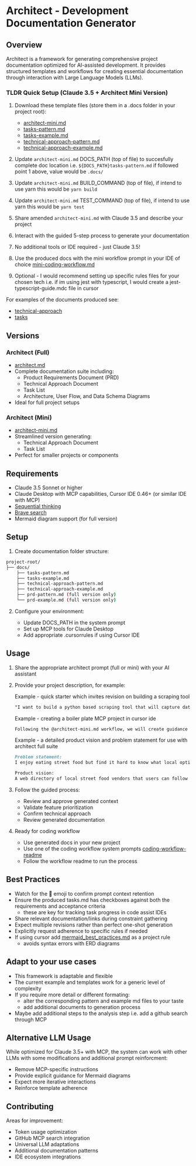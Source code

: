 # Architect - Development Documentation Generator

## Overview

Architect is a framework for generating comprehensive project documentation optimized for AI-assisted development. It provides structured templates and workflows for creating essential documentation through interaction with Large Language Models (LLMs).

### TLDR Quick Setup (Claude 3.5 + Architect Mini Version)

1. Download these template files (store them in a .docs folder in your project root):

   - [architect-mini.md](architect-mini.md)
   - [tasks-pattern.md](tasks-pattern.md)
   - [tasks-example.md](tasks-example.md)
   - [technical-approach-pattern.md](technical-approach-pattern.md)
   - [technical-approach-example.md](technical-approach-example.md)

2. Update `architect-mini.md` DOCS_PATH (top of file) to succesfully complete doc location i.e. `${DOCS_PATH}tasks-pattern.md` if followed point 1 above, value would be `.docs/`
3. Update `architect-mini.md` BUILD_COMMAND (top of file), if intend to use yarn this would be `yarn build`
4. Update `architect-mini.md` TEST_COMMAND (top of file), if intend to use yarn this would be `yarn test`
5. Share amended `architect-mini.md` with Claude 3.5 and describe your project
6. Interact with the guided 5-step process to generate your documentation
7. No additional tools or IDE required - just Claude 3.5!
8. Use the produced docs with the mini workflow prompt in your IDE of choice [mini-coding-workflow.md](coding-workflow/mini-coding-workflow.md)
9. Optional - I would recommend setting up specific rules files for your chosen tech i.e. if im using jest with typescript, I would create a jest-typescript-guide.mdc file in cursor

For examples of the documents produced see:

- [technical-approach](technical-approach-example.md)
- [tasks](tasks-example.md)

## Versions

### Architect (Full)

- [architect.md](architect.md)
- Complete documentation suite including:
  - Product Requirements Document (PRD)
  - Technical Approach Document
  - Task List
  - Architecture, User Flow, and Data Schema Diagrams
- Ideal for full project setups

### Architect (Mini)

- [architect-mini.md](architect-mini.md)
- Streamlined version generating:
  - Technical Approach Document
  - Task List
- Perfect for smaller projects or components

## Requirements

- Claude 3.5 Sonnet or higher
- Claude Desktop with MCP capabilities, Cursor IDE 0.46+ (or similar IDE with MCP)
- [Sequential thinking](https://github.com/arben-adm/mcp-sequential-thinking)
- [Brave search](https://github.com/arben-adm/brave-mcp-search)
- Mermaid diagram support (for full version)

## Setup

1. Create documentation folder structure:

```bash
project-root/
├── docs/
    ├── tasks-pattern.md
    ├── tasks-example.md
    ├── technical-approach-pattern.md
    ├── technical-approach-example.md
    ├── prd-pattern.md (full version only)
    └── prd-example.md (full version only)
```

2. Configure your environment:

   - Update DOCS_PATH in the system prompt
   - Set up MCP tools for Claude Desktop
   - Add appropriate .cursorrules if using Cursor IDE

## Usage

1. Share the appropriate architect prompt (full or mini) with your AI assistant

2. Provide your project description, for example:

   Example - quick starter which invites revision on building a scraping tool

   ```markdown
   "I want to build a python based scraping tool that will capture data from x.com about available AI tools"
   ```

   Example - creating a boiler plate MCP project in cursor ide

   ```markdown
   Following the @architect-mini.md workflow, we will create guidance documentation for a boilerplate MCP server project that is designed to be reused and speed up the creation of mcp server implemenations. This boiler plate project should create an empty MCP server with request/response handler ready for reuse. You can refer to the @MCP Typescript SDK documentation for guidance.
   ```

   Example - a detailed product vision and problem statement for use with architect full suite

   ```markdown
   Problem statement:
   I enjoy eating street food but find it hard to know what local options there are and what they serve. I dont have time to follow all the social channels to find out about my options and know where and when they will be serving. I would also like to be able to see reviews and follow other peoples recommendations of local street food vendors.

   Product vision:
   A web directory of local street food vendors that users can follow to find out where and when they will be serving food, images of their food, what's on their menu and customer reviews of their food. This can be seen in differing levels of detail via a interactive google map - designed to share key information quickly and easily, and vendor profile pages where more detailed information can be sought. The vendor information is sourced from vendor profiles on social media platforms via automated processes and is regularly updated - requiring no effort on behalf of the vendor.
   ```

3. Follow the guided process:

   - Review and approve generated context
   - Validate feature prioritization
   - Confirm technical approach
   - Review generated documentation

4. Ready for coding workflow

   - Use generated docs in your new project
   - Use one of the coding workflow system prompts [coding-workflow-readme](coding-workflow/README.md)
   - Follow the workflow readme to run the process

## Best Practices

- Watch for the 👷 emoji to confirm prompt context retention
- Ensure the produced tasks.md has checkboxes against both the requirements and acceptance criteria
  - these are key for tracking task progress in code assist IDEs
- Share relevant documentation/links during constraint gathering
- Expect multiple revisions rather than perfect one-shot generation
- Explicitly request adherence to specific rules if needed
- If using cursor add [mermaid_best_practices.md](mermaid-diagram-guidelines.md) as a project rule
  - avoids syntax errors with ERD diagrams

## Adapt to your use cases

- This framework is adaptable and flexible
- The current example and templates work for a generic level of complexity
- If you require more detail or different formating:
  - alter the corresponding pattern and example md files to your taste
  - add additional documents to generation process
- Maybe add additional steps to the analysis step i.e. add a github search through MCP

## Alternative LLM Usage

While optimized for Claude 3.5+ with MCP, the system can work with other LLMs with some modifications and additional prompt reinforcment:

- Remove MCP-specific instructions
- Provide explicit guidance for Mermaid diagrams
- Expect more iterative interactions
- Reinforce template adherence

## Contributing

Areas for improvement:

- Token usage optimization
- GitHub MCP search integration
- Universal LLM adaptations
- Additional documentation patterns
- IDE ecosystem integrations
